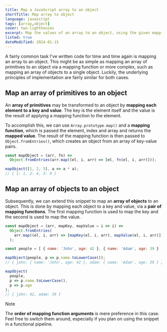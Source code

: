```yaml
---
title: Map a JavaScript array to an object
shortTitle: Map array to object
language: javascript
tags: [array,object]
cover: two-lighthouses
excerpt: Map the values of an array to an object, using the given mapping functions.
listed: true
dateModified: 2024-01-15
---
```


A fairly common task I've written code for time and time again is mapping an array to an object. This might be as simple as mapping an array of primitives to an object via a mapping function or more complex, such as mapping an array of objects to a single object. Luckily, the underlying principles of implementation are fairly similar for both cases.

## Map an array of primitives to an object

An **array of primitives** may be transformed to an object by **mapping each element to a key and value**. The key is the element itself and the value is the result of applying a mapping function to the element.

To accomplish this, we can use `Array.prototype.map()` and a **mapping function**, which is passed the element, index and array and returns the **mapped value**. The result of the mapping function is then passed to `Object.fromEntries()`, which creates an object from an array of key-value pairs.

```js
const mapObject = (arr, fn) =>
  Object.fromEntries(arr.map((el, i, arr) => [el, fn(el, i, arr)]));

mapObject([1, 2, 3], a => a * a);
// { 1: 1, 2: 4, 3: 9 }
```

## Map an array of objects to an object

Subsequently, we can extend this snippet to map an **array of objects** to an object. This is done by mapping each object to a key and value, via a **pair of mapping functions**. The first mapping function is used to map the key and the second is used to map the value.

```js
const mapObject = (arr, mapKey, mapValue = i => i) =>
  Object.fromEntries(
    arr.map((el, i, arr) => [mapKey(el, i, arr), mapValue(el, i, arr)])
  );

const people = [ { name: 'John', age: 42 }, { name: 'Adam', age: 39 } ];

mapObject(people, p => p.name.toLowerCase());
// { john: { name: 'John', age: 42 }, adam: { name: 'Adam', age: 39 } }

mapObject(
  people,
  p => p.name.toLowerCase(),
  p => p.age
);
// { john: 42, adam: 39 }
```

> [!NOTE]
>
> The **order of mapping function arguments** is mere preference in this case. Feel free to switch them around, especially if you plan on using the snippet in a functional pipeline.
